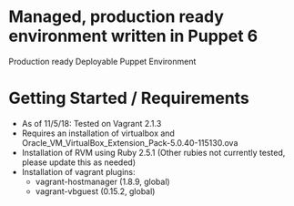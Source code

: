 # Managed, production ready environment written in Puppet 6
Production ready Deployable Puppet Environment

# Getting Started / Requirements
  * As of 11/5/18: Tested on Vagrant 2.1.3
  * Requires an installation of virtualbox and Oracle_VM_VirtualBox_Extension_Pack-5.0.40-115130.ova
  * Installation of RVM using Ruby 2.5.1 (Other rubies not currently tested, please update this as needed)
  * Installation of vagrant plugins:
    * vagrant-hostmanager (1.8.9, global)
    * vagrant-vbguest (0.15.2, global)
